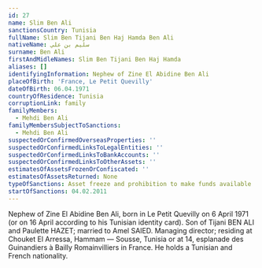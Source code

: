 ```yaml
---
id: 27
name: Slim Ben Ali
sanctionsCountry: Tunisia
fullName: Slim Ben Tijani Ben Haj Hamda Ben Ali
nativeName: سليم بن علي
surname: Ben Ali
firstAndMidleNames: Slim Ben Tijani Ben Haj Hamda
aliases: []
identifyingInformation: Nephew of Zine El Abidine Ben Ali
placeOfBirth: 'France, Le Petit Quevilly'
dateOfBirth: 06.04.1971
countryOfResidence: Tunisia
corruptionLink: family
familyMembers:
  - Mehdi Ben Ali
familyMembersSubjectToSanctions:
  - Mehdi Ben Ali
suspectedOrConfirmedOverseasProperties: ''
suspectedOrConfirmedLinksToLegalEntities: ''
suspectedOrConfirmedLinksToBankAccounts: ''
suspectedOrConfirmedLinksToOtherAssets: ''
estimatesOfAssetsFrozenOrConfiscated: ''
estimatesOfAssetsReturned: None
typeOfSanctions: Asset freeze and prohibition to make funds available
startOfSanctions: 04.02.2011
---
```

Nephew of Zine El Abidine Ben Ali, born in Le Petit Quevilly on 6 April 1971 (or 
on 16 April according to his Tunisian identity card). Son of Tijani BEN ALI and 
Paulette HAZET; married to Amel SAIED. Managing director; residing at Chouket El 
Arressa, Hammam — Sousse, Tunisia or at 14, esplanade des Guinandiers à Bailly 
Romainvilliers in France. He holds a Tunisian and French nationality. 
